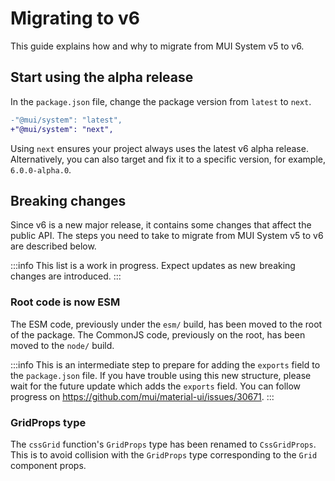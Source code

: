 # Migrating to v6

<p class="description">This guide explains how and why to migrate from MUI System v5 to v6.</p>

## Start using the alpha release

In the `package.json` file, change the package version from `latest` to `next`.

```diff title="package.json"
-"@mui/system": "latest",
+"@mui/system": "next",
```

Using `next` ensures your project always uses the latest v6 alpha release.
Alternatively, you can also target and fix it to a specific version, for example, `6.0.0-alpha.0`.

## Breaking changes

Since v6 is a new major release, it contains some changes that affect the public API.
The steps you need to take to migrate from MUI System v5 to v6 are described below.

:::info
This list is a work in progress.
Expect updates as new breaking changes are introduced.
:::

### Root code is now ESM

The ESM code, previously under the `esm/` build, has been moved to the root of the package.
The CommonJS code, previously on the root, has been moved to the `node/` build.

:::info
This is an intermediate step to prepare for adding the `exports` field to the `package.json` file.
If you have trouble using this new structure, please wait for the future update which adds the `exports` field.
You can follow progress on https://github.com/mui/material-ui/issues/30671.
:::

### GridProps type

The `cssGrid` function's `GridProps` type has been renamed to `CssGridProps`.
This is to avoid collision with the `GridProps` type corresponding to the `Grid` component props.
